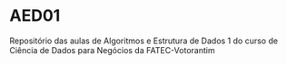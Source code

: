 # AED01
Repositório das aulas de Algoritmos e Estrutura de Dados 1 do curso de Ciência de Dados para Negócios da FATEC-Votorantim
